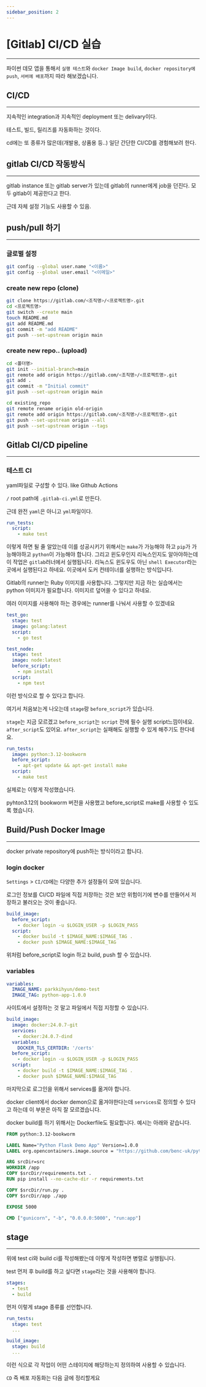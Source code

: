 ```yaml
---
sidebar_position: 2
---
```


# [Gitlab] CI/CD 실습
---

파이썬 데모 앱을 통해서 `실행 테스트`와 `docker Image build`, `docker repository에 push`, `서버에 배포`까지 따라 해보겠습니다.

## CI/CD
---

지속적인 integration과 지속적인 deployment 또는 delivary이다.

테스트, 빌드, 릴리즈를 자동화하는 것이다.

cd에는 또 종류가 많은데(개발용, 상품용 등..) 일단 간단한 CI/CD를 경험해보려 한다.

## gitlab CI/CD 작동방식
---

gitlab instance 또는 gitlab server가 있는데 gitlab의 runner에게 job을 던진다. 모두 gitlab이 제공한다고 한다.

근데 자체 설정 기능도 사용할 수 있음.


## push/pull 하기
---

### 글로벌 설정

```bash
git config --global user.name "<이름>"
git config --global user.email "<이메일>"
```

### create new repo (clone)

```bash
git clone https://gitlab.com/<조직명>/<프로젝트명>.git
cd <프로젝트명>
git switch --create main
touch README.md
git add README.md
git commit -m "add README"
git push --set-upstream origin main
```

### create new repo.. (upload)

```bash
cd <폴더명>
git init --initial-branch=main
git remote add origin https://gitlab.com/<조직명>/<프로젝트명>.git
git add .
git commit -m "Initial commit"
git push --set-upstream origin main
```

```bash
cd existing_repo
git remote rename origin old-origin
git remote add origin https://gitlab.com/<조직명>/<프로젝트명>.git
git push --set-upstream origin --all
git push --set-upstream origin --tags
```


## Gitlab CI/CD pipeline
---

### 테스트 CI

yaml파일로 구성할 수 있다. like Github Actions

`/` root path에 `.gitlab-ci.yml`로 만든다.

근데 완전 `yaml`은 아니고 `yml`파일이다.

```yaml
run_tests:
  script:
    - make test
```

이렇게 하면 될 줄 알았는데 이를 성공시키기 위해서는 `make`가 가능해야 하고 `pip`가 가능해야하고 `python`이 가능해야 합니다. 그리고 윈도우인지 리눅스인지도 알아야하는데 이 작업은 `gitlab`러너에서 실행됩니다. 리눅스도 윈도우도 아닌 `shell Executor`라는 곳에서 실행된다고 하네요.
이곳에서 도커 컨테이너를 실행하는 방식입니다. 

Gitlab의 runner는 Ruby 이미지를 사용합니다. 그렇지만 지금 하는 실습에서는 python 이미지가 필요합니다. 이미지르 덮어쓸 수 있다고 하네요.

여러 이미지를 사용해야 하는 경우에는 runner를 나눠서 사용할 수 있겠네요

```yaml
test_go:
  stage: test
  image: golang:latest
  script:
    - go test 

test_node:
  stage: test
  image: node:latest
  before_script:
    - npm install
  script:
    - npm test
```

이런 방식으로 할 수 있다고 합니다.

여기서 처음보는게 나오는데 `stage`랑 `before_script`가 있습니다.

`stage`는 지금 모르겠고 `before_script`는 `script` 전에 필수 실행 script느낌이네요. `after_script`도 있어요. `after_script`는 실패해도 실행할 수 있게 해주기도 한다네요.


```yaml
run_tests:
  image: python:3.12-bookworm
  before_script:
    - apt-get update && apt-get install make
  script:
    - make test
```

실제로는 이렇게 작성했습니다.

pyhton3.12의 bookworm 버전을 사용했고 before_script로 make를 사용할 수 있도록 했습니다.

## Build/Push Docker Image 
---

docker private repository에 push하는 방식이라고 합니다.

### login docker

`Settings` > `CI/CD`에는 다양한 추가 설정들이 모여 있습니다.

로그인 정보를 CI/CD 파일에 직접 저장하는 것은 보안 위험이기에 변수를 만들어서 저장하고 불러오는 것이 좋습니다. 


```yaml
build_image:
  before_script:
    - docker login -u $LOGIN_USER -p $LOGIN_PASS
  script:
    - docker build -t $IMAGE_NAME:$IMAGE_TAG .
    - docker push $IMAGE_NAME:$IMAGE_TAG
```

위처럼 before_script로 login 하고 build, push 할 수 있습니다.

### variables

```yaml
variables:
  IMAGE_NAME: parkkihyun/demo-test
  IMAGE_TAG: python-app-1.0.0
```

사이트에서 설정하는 것 말고 파일에서 직접 지정할 수 있습니다.

```yaml
build_image:
  image: docker:24.0.7-git
  services:
    - docker:24.0.7-dind
  variables:
    DOCKER_TLS_CERTDIR: '/certs'
  before_script:
    - docker login -u $LOGIN_USER -p $LOGIN_PASS
  script:
    - docker build -t $IMAGE_NAME:$IMAGE_TAG .
    - docker push $IMAGE_NAME:$IMAGE_TAG
```

마지막으로 로그인을 위해서 services를 옮겨야 합니다.

docker client에서 docker demon으로 옮겨야한다는데 `services`로 정의할 수 있다고 하는데 이 부분은 아직 잘 모르겠습니다.

docker build를 하기 위해서는 Dockerfile도 필요합니다. 예시는 아래와 같습니다.

```dockerfile
FROM python:3.12-bookworm

LABEL Name="Python Flask Demo App" Version=1.0.0
LABEL org.opencontainers.image.source = "https://github.com/benc-uk/python-demoapp"

ARG srcDir=src
WORKDIR /app
COPY $srcDir/requirements.txt .
RUN pip install --no-cache-dir -r requirements.txt

COPY $srcDir/run.py .
COPY $srcDir/app ./app

EXPOSE 5000

CMD ["gunicorn", "-b", "0.0.0.0:5000", "run:app"]

```


## stage
---

위에 test ci와 build ci를 작성해봤는데 이렇게 작성하면 병렬로 실행됩니다.

test 먼저 후 build를 하고 싶다면 `stage`라는 것을 사용해야 합니다.

```yaml
stages:
  - test
  - build
```

먼저 이렇게 stage 종류를 선언합니다.

```yaml
run_tests:
  stage: test
  ...

build_image:
  stage: build
  ...
```

이런 식으로 각 작업이 어떤 스테이지에 해당하는지 정의하여 사용할 수 있습니다.

`CD` 즉 배포 자동화는 다음 글에 정리할게요